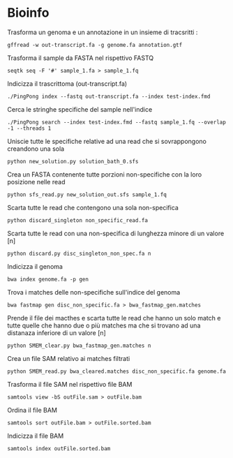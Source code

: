 # Bioinfo

Trasforma un genoma e un annotazione in un insieme di tracsritti :
```
gffread -w out-transcript.fa -g genome.fa annotation.gtf 
```
Trasforma il sample da FASTA nel rispettivo FASTQ
```
seqtk seq -F '#' sample_1.fa > sample_1.fq
```
Indicizza il trascrittoma (out-transcript.fa)
```
./PingPong index --fastq out-transcript.fa --index test-index.fmd
```
Cerca le stringhe specifiche del sample nell'indice
```
./PingPong search --index test-index.fmd --fastq sample_1.fq --overlap -1 --threads 1
```
Uniscie tutte le specifiche relative ad una read che si sovrappongono creandono una sola 
```
python new_solution.py solution_bath_0.sfs
```
Crea un FASTA contenente tutte porzioni non-specifiche con la loro posizione nelle read
```
python sfs_read.py new_solution_out.sfs sample_1.fq 
```
Scarta tutte le read che contengono una sola non-specifica
```
python discard_singleton non_specific_read.fa
```
Scarta tutte le read con una non-specifica di lunghezza minore di un valore [n]
```
python discard.py disc_singleton_non_spec.fa n 
```
Indicizza il genoma 
```
bwa index genome.fa -p gen
```
Trova i matches delle non-specifiche sull'indice del genoma
```
bwa fastmap gen disc_non_specific.fa > bwa_fastmap_gen.matches
```
Prende il file dei macthes e scarta tutte le read che hanno un solo match e tutte quelle che hanno due o più matches ma che si trovano ad una distanaza inferiore di un valore [n]
```
python SMEM_clear.py bwa_fastmap_gen.matches n 
```
Crea un file SAM relativo ai matches filtrati 
```
python SMEM_read.py bwa_cleared.matches disc_non_specific.fa genome.fa
```
Trasforma il file SAM nel rispettivo file BAM
```
samtools view -bS outFile.sam > outFile.bam
```
Ordina il file BAM
```
samtools sort outFile.bam > outFile.sorted.bam
```
Indicizza il file BAM 
```
samtools index outFile.sorted.bam
```



